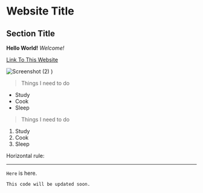 # Website Title
## Section Title
**Hello World!** *Welcome!*

[Link To This Website](https://naokihikita.github.io/cse15l-lab-reports/index.md)

![Screenshot (2)](https://github.com/NaokiHikita/cse15l-lab-reports/assets/146775780/52f228e9-3659-4099-87a3-bd8668274002)
)
> Things I need to do
* Study
* Cook
* Sleep
> Things I need to do
1. Study
2. Cook
3. Sleep

Horizontal rule:

---

`Here` is here.

```
This code will be updated soon.
```
